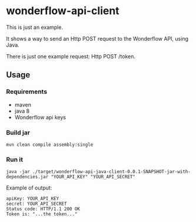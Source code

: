 # wonderflow-api-client

This is just an example.

It shows a way to send an Http POST request to the Wonderflow API, using Java.

There is just one example request: Http POST /token.

## Usage

### Requirements

- maven
- java 8
- Wonderflow api keys

### Build jar

`mvn clean compile assembly:single`

### Run it

`java -jar ./target/wonderflow-api-java-client-0.0.1-SNAPSHOT-jar-with-dependencies.jar "YOUR_API_KEY" "YOUR_API_SECRET" `

Example of output:

```
apiKey: YOUR_API_KEY
secret: YOUR_API_SECRET
Status code: HTTP/1.1 200 OK
Token is: "...the token..."
```

